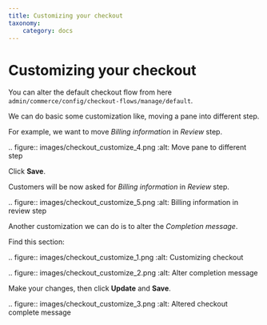 ```yaml
---
title: Customizing your checkout
taxonomy:
    category: docs
---
```


Customizing your checkout
=========================

You can alter the default checkout flow from here ``admin/commerce/config/checkout-flows/manage/default``.

We can do basic some customization like, moving a pane into different step.

For example, we want to move *Billing information* in *Review* step.

.. figure:: images/checkout_customize_4.png
   :alt: Move pane to different step

Click **Save**.

Customers will be now asked for *Billing information* in *Review* step.

.. figure:: images/checkout_customize_5.png
   :alt: Billing information in review step

Another customization we can do is to alter the *Completion message*.

Find this section:

.. figure:: images/checkout_customize_1.png
   :alt: Customizing checkout

.. figure:: images/checkout_customize_2.png
   :alt: Alter completion message

Make your changes, then click **Update** and **Save**.

.. figure:: images/checkout_customize_3.png
   :alt: Altered checkout complete message
